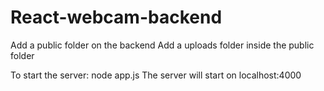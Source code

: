 # React-webcam-backend

Add a public folder on the backend
Add a uploads folder inside the public folder

To start the server: node app.js
The server will start on localhost:4000
